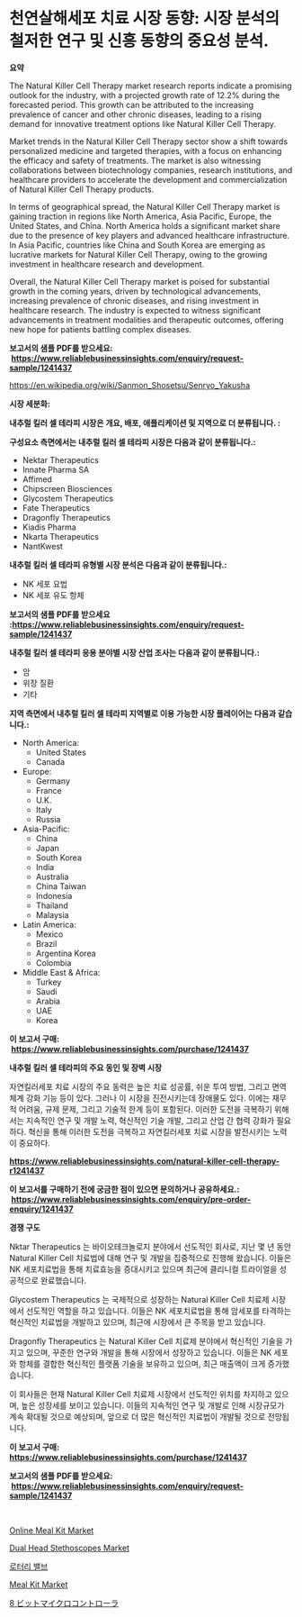 <p><h1>천연살해세포 치료 시장 동향: 시장 분석의 철저한 연구 및 신흥 동향의 중요성 분석.</h1></p><p><strong>요약</strong></p>
<p><p>The Natural Killer Cell Therapy market research reports indicate a promising outlook for the industry, with a projected growth rate of 12.2% during the forecasted period. This growth can be attributed to the increasing prevalence of cancer and other chronic diseases, leading to a rising demand for innovative treatment options like Natural Killer Cell Therapy.</p><p>Market trends in the Natural Killer Cell Therapy sector show a shift towards personalized medicine and targeted therapies, with a focus on enhancing the efficacy and safety of treatments. The market is also witnessing collaborations between biotechnology companies, research institutions, and healthcare providers to accelerate the development and commercialization of Natural Killer Cell Therapy products.</p><p>In terms of geographical spread, the Natural Killer Cell Therapy market is gaining traction in regions like North America, Asia Pacific, Europe, the United States, and China. North America holds a significant market share due to the presence of key players and advanced healthcare infrastructure. In Asia Pacific, countries like China and South Korea are emerging as lucrative markets for Natural Killer Cell Therapy, owing to the growing investment in healthcare research and development.</p><p>Overall, the Natural Killer Cell Therapy market is poised for substantial growth in the coming years, driven by technological advancements, increasing prevalence of chronic diseases, and rising investment in healthcare research. The industry is expected to witness significant advancements in treatment modalities and therapeutic outcomes, offering new hope for patients battling complex diseases.</p></p>
<p><strong>보고서의 샘플 PDF를 받으세요: &nbsp;<a href="https://www.reliablebusinessinsights.com/enquiry/request-sample/1241437">https://www.reliablebusinessinsights.com/enquiry/request-sample/1241437</a></strong></p>
<p><a href="https://en.wikipedia.org/wiki/Sanmon_Shosetsu/Senryo_Yakusha">https://en.wikipedia.org/wiki/Sanmon_Shosetsu/Senryo_Yakusha</a></p>
<p><strong>시장 세분화:</strong></p>
<p><strong> 내추럴 킬러 셀 테라피 시장은 개요, 배포, 애플리케이션 및 지역으로 더 분류됩니다. :</strong></p>
<p><strong>구성요소 측면에서는 내추럴 킬러 셀 테라피 시장은 다음과 같이 분류됩니다.:</strong></p>
<p><ul><li>Nektar Therapeutics</li><li>Innate Pharma SA</li><li>Affimed</li><li>Chipscreen Biosciences</li><li>Glycostem Therapeutics</li><li>Fate Therapeutics</li><li>Dragonfly Therapeutics</li><li>Kiadis Pharma</li><li>Nkarta Therapeutics</li><li>NantKwest</li></ul></p>
<p><strong> 내추럴 킬러 셀 테라피 유형별 시장 분석은 다음과 같이 분류됩니다.:</strong></p>
<p><ul><li>NK 세포 요법</li><li>NK 세포 유도 항체</li></ul></p>
<p><strong>보고서의 샘플 PDF를 받으세요 :<a href="https://www.reliablebusinessinsights.com/enquiry/request-sample/1241437">https://www.reliablebusinessinsights.com/enquiry/request-sample/1241437</a></strong></p>
<p><strong> 내추럴 킬러 셀 테라피 응용 분야별 시장 산업 조사는 다음과 같이 분류됩니다.:</strong></p>
<p><ul><li>암</li><li>위장 질환</li><li>기타</li></ul></p>
<p><strong>지역 측면에서 내추럴 킬러 셀 테라피 지역별로 이용 가능한 시장 플레이어는 다음과 같습니다.:</strong></p>
<p><ul>
    <li>
        North America:
        <ul>
            <li>United States</li>
            <li>Canada</li>
        </ul>
    </li>
    <li>
        Europe:
        <ul>
            <li>Germany</li>
            <li>France</li>
            <li>U.K.</li>
            <li>Italy</li>
            <li>Russia</li>
        </ul>
    </li>
    <li>
        Asia-Pacific:
        <ul>
            <li>China</li>
            <li>Japan</li>
            <li>South Korea</li>
            <li>India</li>
            <li>Australia</li>
            <li>China Taiwan</li>
            <li>Indonesia</li>
            <li>Thailand</li>
            <li>Malaysia</li>
        </ul>
    </li>
    <li>
        Latin America:
        <ul>
            <li>Mexico</li>
            <li>Brazil</li>
            <li>Argentina Korea</li>
            <li>Colombia</li>
        </ul>
    </li>
    <li>
        Middle East & Africa:
        <ul>
            <li>Turkey</li>
            <li>Saudi</li>
            <li>Arabia</li>
            <li>UAE</li>
            <li>Korea</li>
        </ul>
    </li>
    </ul></p>
<p><strong>이 보고서 구매: &nbsp;<a href="https://www.reliablebusinessinsights.com/purchase/1241437">https://www.reliablebusinessinsights.com/purchase/1241437</a></strong></p>
<p><strong>내추럴 킬러 셀 테라피의 주요 동인 및 장벽 시장</strong></p>
<p><p>자연킬러세포 치료 시장의 주요 동력은 높은 치료 성공률, 쉬운 투여 방법, 그리고 면역 체계 강화 기능 등이 있다. 그러나 이 시장을 진전시키는데 장애물도 있다. 이에는 재무적 어려움, 규제 문제, 그리고 기술적 한계 등이 포함된다. 이러한 도전을 극복하기 위해서는 지속적인 연구 및 개발 노력, 혁신적인 기술 개발, 그리고 산업 간 협력 강화가 필요하다. 혁신을 통해 이러한 도전을 극복하고 자연킬러세포 치료 시장을 발전시키는 노력이 중요하다.</p></p>
<p><strong><a href="https://www.reliablebusinessinsights.com/natural-killer-cell-therapy-r1241437">https://www.reliablebusinessinsights.com/natural-killer-cell-therapy-r1241437</a></strong></p>
<p><strong>이 보고서를 구매하기 전에 궁금한 점이 있으면 문의하거나 공유하세요.: &nbsp;<a href="https://www.reliablebusinessinsights.com/enquiry/pre-order-enquiry/1241437">https://www.reliablebusinessinsights.com/enquiry/pre-order-enquiry/1241437</a></strong></p>
<p><strong>경쟁 구도</strong></p>
<p><p>Nktar Therapeutics 는 바이오테크놀로지 분야에서 선도적인 회사로, 지난 몇 년 동안 Natural Killer Cell 치료법에 대해 연구 및 개발을 집중적으로 진행해 왔습니다. 이들은 NK 세포치료법을 통해 치료효능을 증대시키고 있으며 최근에 클리니컬 트라이얼을 성공적으로 완료했습니다.</p><p>Glycostem Therapeutics 는 국제적으로 성장하는 Natural Killer Cell 치료제 시장에서 선도적인 역할을 하고 있습니다. 이들은 NK 세포치료법을 통해 암세포를 타격하는 혁신적인 치료법을 개발하고 있으며, 최근에 시장에서 큰 주목을 받고 있습니다.</p><p>Dragonfly Therapeutics 는 Natural Killer Cell 치료제 분야에서 혁신적인 기술을 가지고 있으며, 꾸준한 연구와 개발을 통해 시장에서 성장하고 있습니다. 이들은 NK 세포와 항체를 결합한 혁신적인 플랫폼 기술을 보유하고 있으며, 최근 매출액이 크게 증가했습니다.</p><p>이 회사들은 현재 Natural Killer Cell 치료제 시장에서 선도적인 위치를 차지하고 있으며, 높은 성장세를 보이고 있습니다. 이들의 지속적인 연구 및 개발로 인해 시장규모가 계속 확대될 것으로 예상되며, 앞으로 더 많은 혁신적인 치료법이 개발될 것으로 전망됩니다.</p></p>
<p><strong>이 보고서 구매: &nbsp; <a href="https://www.reliablebusinessinsights.com/purchase/1241437">https://www.reliablebusinessinsights.com/purchase/1241437</a></strong></p>
<p><strong>보고서의 샘플 PDF를 받으세요: &nbsp;<a href="https://www.reliablebusinessinsights.com/enquiry/request-sample/1241437">https://www.reliablebusinessinsights.com/enquiry/request-sample/1241437</a></strong><strong></strong></p>
<p>&nbsp;</p>
<p><p><a href="https://github.com/marthawweekle/Market-Research-Report-List-2/blob/main/online-meal-kit-market.md">Online Meal Kit Market</a></p><p><a href="https://issuu.com/reportprime-2/docs/dual-head-stethoscopes-market-size-2030.pptx">Dual Head Stethoscopes Market</a></p><p><a href="https://github.com/shampaakter36/Market-Research-Report-List-1/blob/main/862441660598.md">로터리 밸브</a></p><p><a href="https://github.com/SheilaBruen2023/Market-Research-Report-List-2/blob/main/meal-kit-market.md">Meal Kit Market</a></p><p><a href="https://github.com/schmahlson/Market-Research-Report-List-2/blob/main/795026858467.md">8 ビットマイクロコントローラ</a></p></p>